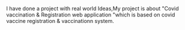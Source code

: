 I have done a project with real world Ideas,My project is about
"Covid vaccination & Registration web application "which is based on covid vaccine registration & vaccinationn system.


